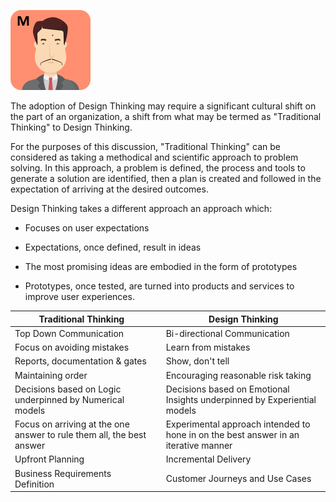 
![](../../assets/online-pe-dojo/pe-design-thinking/miyagi.png)

The adoption of Design Thinking may require a significant cultural shift on the part of an organization, a shift from what may be termed as "Traditional Thinking" to Design Thinking.

For the purposes of this discussion, "Traditional Thinking" can be considered as taking a methodical and scientific approach to problem solving. In this approach, a problem is defined, the process and tools to generate a solution are identified, then a plan is created and followed in the expectation of arriving at the desired outcomes.

Design Thinking takes a different approach an approach which:

- Focuses on user expectations

- Expectations, once defined, result in ideas

- The most promising ideas are embodied in the form of prototypes

- Prototypes, once tested, are turned into products and services to improve user experiences.

| Traditional Thinking || Design Thinking|
| --- | --- | --- |
| Top Down Communication | | Bi-directional Communication |
| Focus on avoiding mistakes | | Learn from mistakes |
| Reports, documentation & gates | | Show, don't tell |
| Maintaining order | | Encouraging reasonable risk taking |
| Decisions based on Logic underpinned by Numerical models | | Decisions based on Emotional Insights underpinned by Experiential models |
| Focus on arriving at the one answer to rule them all, the best answer | | Experimental approach intended to hone in on the best answer in an iterative manner |
| Upfront Planning | | Incremental Delivery |
| Business Requirements Definition  | | Customer Journeys and Use Cases |

